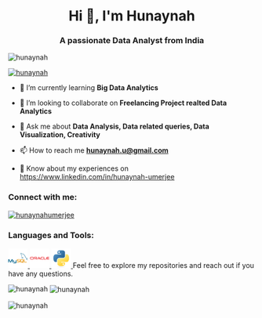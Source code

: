 <h1 align="center">Hi 👋, I'm Hunaynah</h1>
<h3 align="center">A passionate Data Analyst from India</h3>

<p align="left"> <img src="https://komarev.com/ghpvc/?username=hunaynah&label=Profile%20views&color=0e75b6&style=flat" alt="hunaynah" /> </p>

<p align="left"> <a href="https://github.com/ryo-ma/github-profile-trophy"><img src="https://github-profile-trophy.vercel.app/?username=hunaynah" alt="hunaynah" /></a> </p>

- 🌱 I’m currently learning **Big Data Analytics**

- 👯 I’m looking to collaborate on **Freelancing Project realted Data Analytics**

- 💬 Ask me about **Data Analysis, Data related queries, Data Visualization, Creativity**

- 📫 How to reach me
  **hunaynah.u@gmail.com**

- 📄 Know about my experiences on
  https://www.linkedin.com/in/hunaynah-umerjee
<h3 align="left">Connect with me:</h3>
<p align="left">
<a href="https://linkedin.com/in/hunaynahumerjee" target="blank"><img align="center" src="https://raw.githubusercontent.com/rahuldkjain/github-profile-readme-generator/master/src/images/icons/Social/linked-in-alt.svg" alt="hunaynahumerjee" height="30" width="40" /></a>
</p>

<h3 align="left">Languages and Tools:</h3>
<p align="left"> <a href="https://www.mysql.com/" target="_blank" rel="noreferrer"> <img src="https://raw.githubusercontent.com/devicons/devicon/master/icons/mysql/mysql-original-wordmark.svg" alt="mysql" width="40" height="40"/> </a> <a href="https://www.oracle.com/" target="_blank" rel="noreferrer"> <img src="https://raw.githubusercontent.com/devicons/devicon/master/icons/oracle/oracle-original.svg" alt="oracle" width="40" height="40"/> </a> <a href="https://www.python.org" target="_blank" rel="noreferrer"> <img src="https://raw.githubusercontent.com/devicons/devicon/master/icons/python/python-original.svg" alt="python" width="40" height="40"/> </a> 
Feel free to explore my repositories and reach out if you have any questions.
</p>

<p><img align="left" src="https://github-readme-stats.vercel.app/api/top-langs?username=hunaynah&show_icons=true&locale=en&layout=compact" alt="hunaynah" /></p>

<p>&nbsp;<img align="center" src="https://github-readme-stats.vercel.app/api?username=hunaynah&show_icons=true&locale=en" alt="hunaynah" /></p>

<p><img align="center" src="https://github-readme-streak-stats.herokuapp.com/?user=hunaynah&" alt="hunaynah" /></p>
